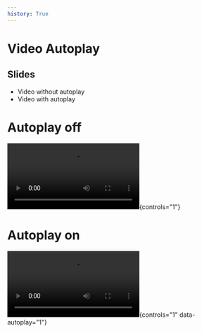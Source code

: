 ```yaml
---
history: True
---
```


# Video Autoplay

## Slides

-   Video without autoplay
-   Video with autoplay

# Autoplay off

![](movie.mp4){controls="1"}

# Autoplay on

![](movie.mp4){controls="1" data-autoplay="1"}
